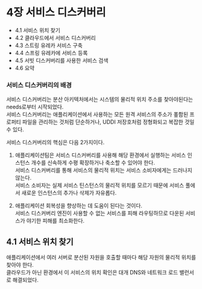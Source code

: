 <h1>4장 서비스 디스커버리</h1>

<ul>  
  <li>4.1 서비스 위치 찾기</li>
  <li>4.2 클라우드에서 서비스 디스커버리</li>
  <li>4.3 스트링 유레카 서비스 구축</li>
  <li>4.4 스프링 유레카에 서비스 등록</li>
  <li>4.5 서빗 디스커버리를 사용한 서비스 검색</li>
  <li>4.6 요약</li>
</ul>


<h3>서비스 디스커버리의 배경</h3>
서비스 디스커버리는 분산 아키텍처에서는 시스템의 물리적 위치 주소를 찾아야된다는 needs로부터 시작되었다.<br/>
서비스 디스커버리는 애플리케이션에서 사용하는 모든 원격 서비스의 주소가 퐆함된 프로퍼티 파일을 관리하는 것처럼 단순하거나, UDDI 저장호처럼 정형화되고 복잡한 것일수 있다.<br/>

서비스 디스커버리의 핵심은 다음 2가지이다.<br/>
1. 애플리케이션팀은 서비스 디스커버리를 사용해 해당 환경에서 실행하는 서비스 인스턴스 개수를 신속하게 수평 확장하거나 축소할 수 있어야 한다.<br/>
서비스 디스커버리를 통해 서비스의 물리적 위치는 서비스 소비자에게는 드러나지 않는다.<br/>
서비스 소비자는 실제 서비스 틴스턴스의 물리적 위치를 모르기 때문에 서비스 풀에서 새로운 인스턴스의 추가나 삭제가 자유롭다.<br/>

2. 애플리케이션 회복성을 향상하는 데 도움이 된다는 것이다.<br/>
서비스 디스커버리 엔진이 사용할 수 없는 서비스를 피해 라우팅하므로 다운된 서비스가 야기한 피해를 최소화한다.<br/>

<H2>4.1 서비스 위치 찾기</H2>
애플리케이션에서 여러 서버로 분산된 자원을 호출할 때마다 해당 자원의 물리적 위치를 찾아야 한다.<br/>
클라우드가 아닌 환경에서 이 서비스의 위치 확인은 대개 DNS와 네트워크 로드 밸런서로 해결되었다.<br/>


